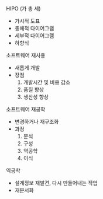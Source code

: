 HIPO (가 총 세)

- 가시적 도표
- 총체적 다이어그램
- 세부적 다이어그램
- 하향식

소프트웨어 재사용

- 새롭게 개발
- 장점
    1. 개발시간 및 비용 감소
    2. 품질 향상
    3. 생산성 향상

소프트웨어 재공학

- 변경하거나 재구조화
- 과정
    1. 분석
    2. 구성
    3. 역공학
    4. 이식

역공학

- 설계정보 재발견, 다시 만들어내는 작업
- 재문서화